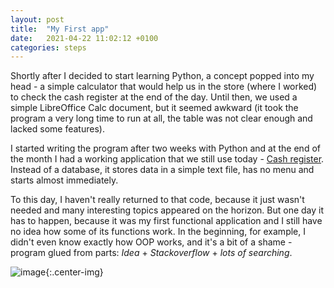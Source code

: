 ```yaml
---
layout: post
title:  "My First app"
date:   2021-04-22 11:02:12 +0100
categories: steps
---
```


Shortly after I decided to start learning Python, a concept popped into my head - a simple calculator that would help us in the store (where I worked) to check the cash register at the end of the day. Until then, we used a simple LibreOffice Calc document, but it seemed awkward (it took the program a very long time to run at all, the table was not clear enough and lacked some features).

I started writing the program after two weeks with Python and at the end of the month I had a working application that we still use today - [Cash register](https://github.com/mantomas/cash-register). Instead of a database, it stores data in a simple text file, has no menu and starts almost immediately.

To this day, I haven't really returned to that code, because it just wasn't needed and many interesting topics appeared on the horizon. But one day it has to happen, because it was my first functional application and I still have no idea how some of its functions work. In the beginning, for example, I didn't even know exactly how OOP works, and it's a bit of a shame - program glued from parts: *Idea* + *Stackoverflow* + *lots of searching*.

![image](/assets/img/cash_register.png){:.center-img}
